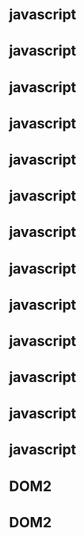 # javascript
# javascript
# javascript
# javascript
# javascript
# javascript
# javascript
# javascript
# javascript
# javascript
# javascript
# javascript
# javascript
# DOM2
# DOM2
